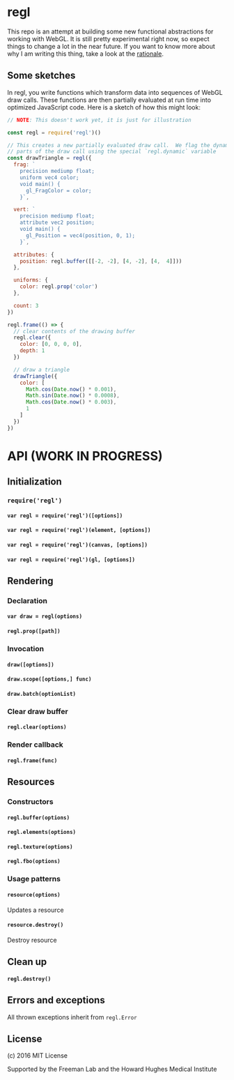 # regl

This repo is an attempt at building some new functional abstractions for working with WebGL.  It is still pretty experimental right now, so expect things to change a lot in the near future.  If you want to know more about why I am writing this thing, take a look at the [rationale](RATIONALE.md).

## Some sketches

In regl, you write functions which transform data into sequences of WebGL draw calls.  These functions are then partially evaluated at run time into optimized JavaScript code.  Here is a sketch of how this might look:

```JavaScript
// NOTE: This doesn't work yet, it is just for illustration

const regl = require('regl')()

// This creates a new partially evaluated draw call.  We flag the dynamic
// parts of the draw call using the special `regl.dynamic` variable
const drawTriangle = regl({
  frag: `
    precision mediump float;
    uniform vec4 color;
    void main() {
      gl_FragColor = color;
    }`,

  vert: `
    precision mediump float;
    attribute vec2 position;
    void main() {
      gl_Position = vec4(position, 0, 1);
    }`,

  attributes: {
    position: regl.buffer([[-2, -2], [4, -2], [4,  4]]))
  },

  uniforms: {
    color: regl.prop('color')
  },

  count: 3
})

regl.frame(() => {
  // clear contents of the drawing buffer
  regl.clear({
    color: [0, 0, 0, 0],
    depth: 1
  })

  // draw a triangle
  drawTriangle({
    color: [
      Math.cos(Date.now() * 0.001),
      Math.sin(Date.now() * 0.0008),
      Math.cos(Date.now() * 0.003),
      1
    ]
  })
})
```

# API (WORK IN PROGRESS)

## Initialization

### `require('regl')`

#### `var regl = require('regl')([options])`

#### `var regl = require('regl')(element, [options])`

#### `var regl = require('regl')(canvas, [options])`

#### `var regl = require('regl')(gl, [options])`

## Rendering

### Declaration

#### `var draw = regl(options)`

#### `regl.prop([path])`

### Invocation

#### `draw([options])`

#### `draw.scope([options,] func)`

#### `draw.batch(optionList)`

### Clear draw buffer

#### `regl.clear(options)`

### Render callback

#### `regl.frame(func)`

## Resources

### Constructors

#### `regl.buffer(options)`

#### `regl.elements(options)`

#### `regl.texture(options)`

#### `regl.fbo(options)`

### Usage patterns

#### `resource(options)`
Updates a resource

#### `resource.destroy()`
Destroy resource

## Clean up

#### `regl.destroy()`

## Errors and exceptions

All thrown exceptions inherit from `regl.Error`

## License
(c) 2016 MIT License

Supported by the Freeman Lab and the Howard Hughes Medical Institute
